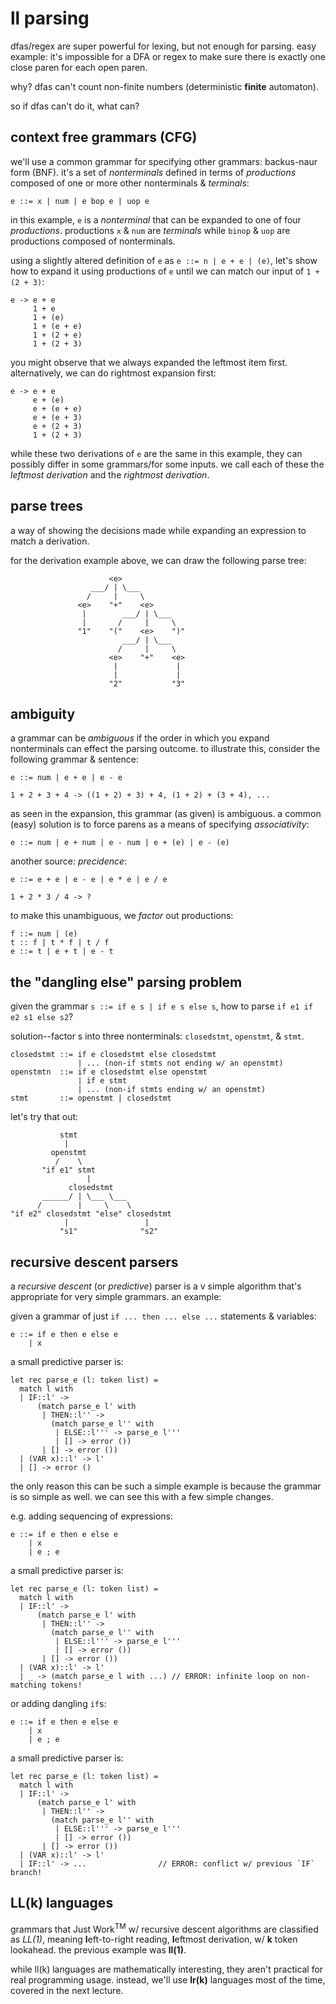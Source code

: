 # ll parsing

dfas/regex are super powerful for lexing, but not enough for parsing. easy
example: it's impossible for a DFA or regex to make sure there is exactly one
close paren for each open paren.

why? dfas can't count non-finite numbers (deterministic **finite** automaton).

so if dfas can't do it, what can?

## context free grammars (CFG)

we'll use a common grammar for specifying other grammars: backus-naur form
(BNF). it's a set of _nonterminals_ defined in terms of _productions_ composed
of one or more other nonterminals & _terminals_:

```BNF
e ::= x | num | e bop e | uop e
```

in this example, `e` is a _nonterminal_ that can be expanded to one of four
_productions_. productions `x` & `num` are _terminals_ while `binop` & `uop`
are productions composed of nonterminals.

using a slightly altered definition of `e` as `e ::= n | e + e | (e)`, let's
show how to expand it using productions of `e` until we can match our input of
`1 + (2 + 3)`:

```
e -> e + e
     1 + e
     1 + (e)
     1 + (e + e)
     1 + (2 + e)
     1 + (2 + 3)
```

you might observe that we always expanded the leftmost item first.
alternatively, we can do rightmost expansion first:

```
e -> e + e
     e + (e)
     e + (e + e)
     e + (e + 3)
     e + (2 + 3)
     1 + (2 + 3)
```

while these two derivations of `e` are the same in this example, they can
possibly differ in some grammars/for some inputs. we call each of these the
_leftmost derivation_ and the _rightmost derivation_.


## parse trees

a way of showing the decisions made while expanding an expression to match a
derivation.

for the derivation example above, we can draw the following parse tree:

```
                      <e>
                  ___/ | \___
                 /     |     \
               <e>    "+"    <e>
                |        ___/ | \___
                |       /     |     \
               "1"    "("    <e>    ")"
                         ___/ | \___
                        /     |     \
                      <e>    "+"    <e>
                       |             |
                       |             |
                      "2"           "3"
```

## ambiguity

a grammar can be _ambiguous_ if the order in which you expand nonterminals can
effect the parsing outcome. to illustrate this, consider the following grammar
& sentence:

```
e ::= num | e + e | e - e

1 + 2 + 3 + 4 -> ((1 + 2) + 3) + 4, (1 + 2) + (3 + 4), ...
```

as seen in the expansion, this grammar (as given) is ambiguous. a common (easy)
solution is to force parens as a means of specifying _associativity_:

```
e ::= num | e + num | e - num | e + (e) | e - (e)
```

another source: _precidence_:

```
e ::= e + e | e - e | e * e | e / e

1 + 2 * 3 / 4 -> ?
```

to make this unambiguous, we _factor_ out productions:

```
f ::= num | (e)
t :: f | t * f | t / f
e ::= t | e + t | e - t
```

## the "dangling else" parsing problem

given the grammar `s ::= if e s | if e s else s`, how to parse `if e1 if e2 s1 else s2`?

solution--factor s into three nonterminals: `closedstmt`, `openstmt`, & `stmt`.

```
closedstmt ::= if e closedstmt else closedstmt
               | ... (non-if stmts not ending w/ an openstmt)
openstmtn  ::= if e closedstmt else openstmt
               | if e stmt
               | ... (non-if stmts ending w/ an openstmt)
stmt       ::= openstmt | closedstmt
```

let's try that out:

```
           stmt
            |
         openstmt
          /    \
       "if e1" stmt
                 |
             closedstmt
       ______/ | \___ \___
      /        |     \    \
"if e2" closedstmt "else" closedstmt
            |                 |
           "s1"              "s2"
```

## recursive descent parsers

a _recursive descent_ (or _predictive_) parser is a v simple algorithm that's
appropriate for very simple grammars. an example:

given a grammar of just `if ... then ... else ...` statements & variables:

```
e ::= if e then e else e
    | x
```

a small predictive parser is:

```
let rec parse_e (l: token list) =
  match l with
  | IF::l' ->
      (match parse_e l' with
       | THEN::l'' ->
         (match parse_e l'' with
          | ELSE::l''' -> parse_e l'''
          | [] -> error ())
       | [] -> error ())
  | (VAR x)::l' -> l'
  | [] -> error ()
```

the only reason this can be such a simple example is because the grammar is so
simple as well. we can see this with a few simple changes.

e.g. adding sequencing of expressions:


```
e ::= if e then e else e
    | x
    | e ; e
```

a small predictive parser is:

```
let rec parse_e (l: token list) =
  match l with
  | IF::l' ->
      (match parse_e l' with
       | THEN::l'' ->
         (match parse_e l'' with
          | ELSE::l''' -> parse_e l'''
          | [] -> error ())
       | [] -> error ())
  | (VAR x)::l' -> l'
  | _ -> (match parse_e l with ...) // ERROR: infinite loop on non-matching tokens!
```

or adding dangling `if`s:


```
e ::= if e then e else e
    | x
    | e ; e
```

a small predictive parser is:

```
let rec parse_e (l: token list) =
  match l with
  | IF::l' ->
      (match parse_e l' with
       | THEN::l'' ->
         (match parse_e l'' with
          | ELSE::l''' -> parse_e l'''
          | [] -> error ())
       | [] -> error ())
  | (VAR x)::l' -> l'
  | IF::l' -> ...                // ERROR: conflict w/ previous `IF` branch!
```

## LL(k) languages

grammars that Just Work<sup>TM</sup> w/ recursive descent algorithms are
classified as _LL(1)_, meaning **l**eft-to-right reading, **l**eftmost
derivation, w/ **k** token lookahead. the previous example was **ll(1)**.

while ll(k) languages are mathematically interesting, they aren't practical for
real programming usage. instead, we'll use **lr(k)** languages most of the
time, covered in the next lecture.
